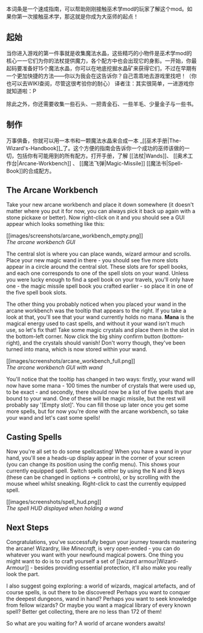 本词条是一个速成指南，可以帮助刚刚接触巫术学mod的玩家了解这个mod。如果你第一次接触巫术学，那这就是你成为大巫师的起点！


## 起始
当你进入游戏的第一件事就是收集魔法水晶，这些精巧的小物件是巫术学mod的核心一一它们为你的法杖提供魔力，各个配方中也会出现它的身影。一开始，你最起码要准备好15个魔法水晶，你可以在地底挖掘水晶矿来获得它们，不过在早期有一个更加快捷的方法——你以为我会在这告诉你？自己乖乖地去游戏里找吧！（你也可以去WIKI查阅，尽管这很考验你的耐心）
译者注：其实很简单，一进游戏你就知道啦：P


除此之外，你还需要收集一些石头、一把青金石、一些羊毛、少量金子与一些书。

## 制作
万事俱备，你就可以用一本书和一颗魔法水晶来合成一本
 _[[巫术手册|The-Wizard's-Handbook]]_了。这个方便的指南会告诉你一个成功的巫师该做的一切，包括你有可能用到的所有配方。打开手册，了解  [[法杖|Wands]]、 [[奥术工作台|Arcane-Workbench]] 、 [[魔法飞弹|Magic-Missile]] [[魔法书|Spell-Book]]的合成配方。

## The Arcane Workbench
Take your new arcane workbench and place it down somewhere (it doesn't matter where you put it for now, you can always pick it back up again with a stone pickaxe or better). Now right-click on it and you should see a GUI appear which looks something like this:

[[images/screenshots/arcane_workbench_empty.png]]  
_The arcane workbench GUI_

The central slot is where you can place wands, wizard armour and scrolls. Place your new magic wand in there - you should see five more slots appear in a circle around the central slot. These slots are for spell books, and each one corresponds to one of the spell slots on your wand. Unless you were lucky enough to find a spell book on your travels, you'll only have one - the magic missile spell book you crafted earlier - so place it in one of the five spell book slots.

The other thing you probably noticed when you placed your wand in the arcane workbench was the tooltip that appears to the right. If you take a look at that, you'll see that your wand currently holds no mana. **Mana** is the magical energy used to cast spells, and without it your wand isn't much use, so let's fix that! Take some magic crystals and place them in the slot in the bottom-left corner. Now click the big shiny confirm button (bottom-right), and the crystals should vanish! Don't worry though, they've been turned into mana, which is now stored within your wand.

[[images/screenshots/arcane_workbench_full.png]]  
_The arcane workbench GUI with wand_

You'll notice that the tooltip has changed in two ways: firstly, your wand will now have some mana - 100 times the number of crystals that were used up, to be exact - and secondly, there should now be a list of five spells that are bound to your wand. One of these will be magic missile, but the rest will probably say '[Empty slot]'. You can fill those up later once you get some more spells, but for now you're done with the arcane workbench, so take your wand and let's cast some spells!

## Casting Spells
Now you're all set to do some spellcasting! When you have a wand in your hand, you'll see a heads-up display appear in the corner of your screen (you can change its position using the config menu). This shows your currently equipped spell. Switch spells either by using the N and B keys (these can be changed in options -> controls), or by scrolling with the mouse wheel whilst sneaking. Right-click to cast the currently equipped spell.

[[images/screenshots/spell_hud.png]]  
_The spell HUD displayed when holding a wand_

## Next Steps
Congratulations, you've successfully begun your journey towards mastering the arcane! Wizardry, like _Minecraft_, is very open-ended - you can do whatever you want with your newfound magical powers. One thing you might want to do is to craft yourself a set of [[wizard armour|Wizard-Armour]] - besides providing essential protection, it'll also make you really look the part.

I also suggest going exploring: a world of wizards, magical artefacts, and of course spells, is out there to be discovered! Perhaps you want to conquer the deepest dungeons, wand in hand? Perhaps you want to seek knowledge from fellow wizards? Or maybe you want a magical library of every known spell? Better get collecting, there are no less than 172 of them!

So what are you waiting for? A world of arcane wonders awaits!
